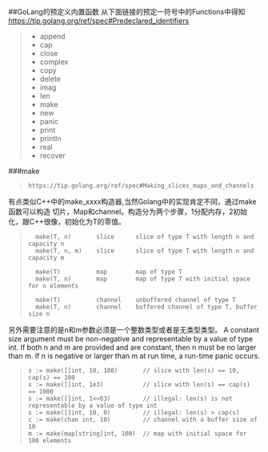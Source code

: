 ##GoLang的预定义内置函数
从下面链接的预定一符号中的Functions中得知
https://tip.golang.org/ref/spec#Predeclared_identifiers
>+ append
>+ cap
>+ close
>+ complex
>+ copy
>+ delete
>+ imag
>+ len
>+ make
>+ new
>+ panic
>+ print
>+ println
>+ real
>+ recover

###make
>```https://tip.golang.org/ref/spec#Making_slices_maps_and_channels```

有点类似C++中的make_xxxx构造器,当然Golang中的实现肯定不同，通过make函数可以构造
切片，Map和channel。构造分为两个步骤，1分配内存，2初始化，跟C++很像，初始化为T的零值。
>```Call             Type T     Result
>   make(T, n)       slice      slice of type T with length n and capacity n
>   make(T, n, m)    slice      slice of type T with length n and capacity m
>  
>   make(T)          map        map of type T
>   make(T, n)       map        map of type T with initial space for n elements
>   
>   make(T)          channel    unbuffered channel of type T
>   make(T, n)       channel    buffered channel of type T, buffer size n
>```

另外需要注意的是n和m参数必须是一个整数类型或者是无类型类型。
A constant size argument must be non-negative and representable by a value of type int. If both n and m are provided and are constant, then n must be no larger than m. If n is negative or larger than m at run time, a run-time panic occurs. 
>```
>s := make([]int, 10, 100)       // slice with len(s) == 10, cap(s) == 100
>s := make([]int, 1e3)           // slice with len(s) == cap(s) == 1000
>s := make([]int, 1<<63)         // illegal: len(s) is not representable by a value of type int
>s := make([]int, 10, 0)         // illegal: len(s) > cap(s)
>c := make(chan int, 10)         // channel with a buffer size of 10
>m := make(map[string]int, 100)  // map with initial space for 100 elements
